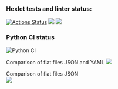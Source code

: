 ### Hexlet tests and linter status:
[![Actions Status](https://github.com/Boison88/python-project-50/workflows/hexlet-check/badge.svg)](https://github.com/Boison88/python-project-50/actions)
<a href="https://codeclimate.com/github/Boison88/python-project-50/maintainability"><img src="https://api.codeclimate.com/v1/badges/f3a5c2d5285b2e03bc99/maintainability" /></a>
<a href="https://codeclimate.com/github/Boison88/python-project-50/test_coverage"><img src="https://api.codeclimate.com/v1/badges/f3a5c2d5285b2e03bc99/test_coverage" /></a>

### Python CI status  

![Python CI](https://github.com/Boison88/python-project-50/actions/workflows/pyci.yml/badge.svg)


Comparison of flat files JSON and YAML
<a href="https://asciinema.org/a/560387" target="_blank"><img src="https://asciinema.org/a/560387.svg" /></a>


Comparison of flat files JSON  
<a href="https://asciinema.org/a/556873" target="_blank"><img src="https://asciinema.org/a/556873.svg" /></a>
